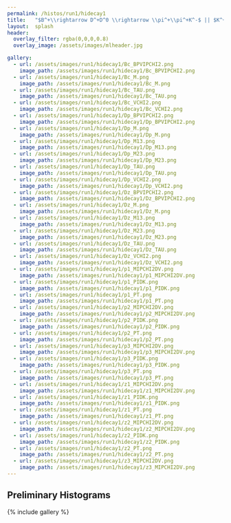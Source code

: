 ```yaml
---
permalink: /histos/run1/hidecay1
title:   "$B^+\\rightarrow D^+D^0 \\rightarrow \\pi^+\\pi^+K^-$ || $K^+\\pi^-\\pi^+\\pi^-$"
layout:  splash
header:
  overlay_filter: rgba(0,0,0,0.8)
  overlay_image: /assets/images/mlheader.jpg

gallery:
  - url: /assets/images/run1/hidecay1/Bc_BPVIPCHI2.png
    image_path: /assets/images/run1/hidecay1/Bc_BPVIPCHI2.png
  - url: /assets/images/run1/hidecay1/Bc_M.png
    image_path: /assets/images/run1/hidecay1/Bc_M.png
  - url: /assets/images/run1/hidecay1/Bc_TAU.png
    image_path: /assets/images/run1/hidecay1/Bc_TAU.png
  - url: /assets/images/run1/hidecay1/Bc_VCHI2.png
    image_path: /assets/images/run1/hidecay1/Bc_VCHI2.png
  - url: /assets/images/run1/hidecay1/Dp_BPVIPCHI2.png
    image_path: /assets/images/run1/hidecay1/Dp_BPVIPCHI2.png
  - url: /assets/images/run1/hidecay1/Dp_M.png
    image_path: /assets/images/run1/hidecay1/Dp_M.png
  - url: /assets/images/run1/hidecay1/Dp_M13.png
    image_path: /assets/images/run1/hidecay1/Dp_M13.png
  - url: /assets/images/run1/hidecay1/Dp_M23.png
    image_path: /assets/images/run1/hidecay1/Dp_M23.png
  - url: /assets/images/run1/hidecay1/Dp_TAU.png
    image_path: /assets/images/run1/hidecay1/Dp_TAU.png
  - url: /assets/images/run1/hidecay1/Dp_VCHI2.png
    image_path: /assets/images/run1/hidecay1/Dp_VCHI2.png
  - url: /assets/images/run1/hidecay1/Dz_BPVIPCHI2.png
    image_path: /assets/images/run1/hidecay1/Dz_BPVIPCHI2.png
  - url: /assets/images/run1/hidecay1/Dz_M.png
    image_path: /assets/images/run1/hidecay1/Dz_M.png
  - url: /assets/images/run1/hidecay1/Dz_M13.png
    image_path: /assets/images/run1/hidecay1/Dz_M13.png
  - url: /assets/images/run1/hidecay1/Dz_M23.png
    image_path: /assets/images/run1/hidecay1/Dz_M23.png
  - url: /assets/images/run1/hidecay1/Dz_TAU.png
    image_path: /assets/images/run1/hidecay1/Dz_TAU.png
  - url: /assets/images/run1/hidecay1/Dz_VCHI2.png
    image_path: /assets/images/run1/hidecay1/Dz_VCHI2.png
  - url: /assets/images/run1/hidecay1/p1_MIPCHI2DV.png
    image_path: /assets/images/run1/hidecay1/p1_MIPCHI2DV.png
  - url: /assets/images/run1/hidecay1/p1_PIDK.png
    image_path: /assets/images/run1/hidecay1/p1_PIDK.png
  - url: /assets/images/run1/hidecay1/p1_PT.png
    image_path: /assets/images/run1/hidecay1/p1_PT.png
  - url: /assets/images/run1/hidecay1/p2_MIPCHI2DV.png
    image_path: /assets/images/run1/hidecay1/p2_MIPCHI2DV.png
  - url: /assets/images/run1/hidecay1/p2_PIDK.png
    image_path: /assets/images/run1/hidecay1/p2_PIDK.png
  - url: /assets/images/run1/hidecay1/p2_PT.png
    image_path: /assets/images/run1/hidecay1/p2_PT.png
  - url: /assets/images/run1/hidecay1/p3_MIPCHI2DV.png
    image_path: /assets/images/run1/hidecay1/p3_MIPCHI2DV.png
  - url: /assets/images/run1/hidecay1/p3_PIDK.png
    image_path: /assets/images/run1/hidecay1/p3_PIDK.png
  - url: /assets/images/run1/hidecay1/p3_PT.png
    image_path: /assets/images/run1/hidecay1/p3_PT.png
  - url: /assets/images/run1/hidecay1/z1_MIPCHI2DV.png
    image_path: /assets/images/run1/hidecay1/z1_MIPCHI2DV.png
  - url: /assets/images/run1/hidecay1/z1_PIDK.png
    image_path: /assets/images/run1/hidecay1/z1_PIDK.png
  - url: /assets/images/run1/hidecay1/z1_PT.png
    image_path: /assets/images/run1/hidecay1/z1_PT.png
  - url: /assets/images/run1/hidecay1/z2_MIPCHI2DV.png
    image_path: /assets/images/run1/hidecay1/z2_MIPCHI2DV.png
  - url: /assets/images/run1/hidecay1/z2_PIDK.png
    image_path: /assets/images/run1/hidecay1/z2_PIDK.png
  - url: /assets/images/run1/hidecay1/z2_PT.png
    image_path: /assets/images/run1/hidecay1/z2_PT.png
  - url: /assets/images/run1/hidecay1/z3_MIPCHI2DV.png
    image_path: /assets/images/run1/hidecay1/z3_MIPCHI2DV.png
---
```


## Preliminary Histograms
{% include gallery %}
